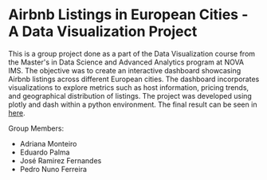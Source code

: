 # Airbnb Listings in European Cities - A Data Visualization Project

This is a group project done as a part of the Data Visualization course from the Master's in Data Science and Advanced Analytics program at NOVA IMS. The objective was to create an interactive dashboard showcasing Airbnb listings across different European cities. The dashboard incorporates visualizations to explore metrics such as host information, pricing trends, and geographical distribution of listings.
The project was developed using plotly and dash within a python environment. The final result can be seen in [here](https://data-viz-project.onrender.com/).

Group Members:
- Adriana Monteiro
- Eduardo Palma
- José Ramirez Fernandes
- Pedro Nuno Ferreira
